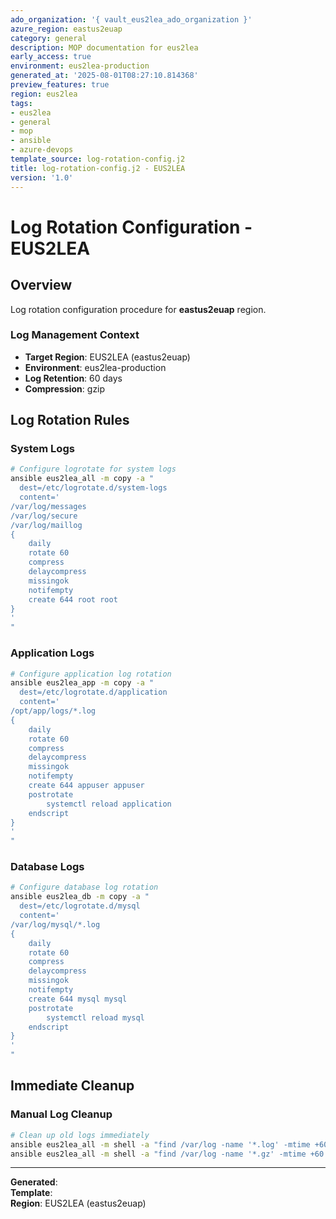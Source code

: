 ```yaml
---
ado_organization: '{ vault_eus2lea_ado_organization }'
azure_region: eastus2euap
category: general
description: MOP documentation for eus2lea
early_access: true
environment: eus2lea-production
generated_at: '2025-08-01T08:27:10.814368'
preview_features: true
region: eus2lea
tags:
- eus2lea
- general
- mop
- ansible
- azure-devops
template_source: log-rotation-config.j2
title: log-rotation-config.j2 - EUS2LEA
version: '1.0'
---
```



# Log Rotation Configuration - EUS2LEA

## Overview

Log rotation configuration procedure for **eastus2euap** region.

### Log Management Context

- **Target Region**: EUS2LEA (eastus2euap)
- **Environment**: eus2lea-production
- **Log Retention**: 60 days
- **Compression**: gzip

## Log Rotation Rules

### System Logs
```bash
# Configure logrotate for system logs
ansible eus2lea_all -m copy -a "
  dest=/etc/logrotate.d/system-logs
  content='
/var/log/messages
/var/log/secure
/var/log/maillog
{
    daily
    rotate 60
    compress
    delaycompress
    missingok
    notifempty
    create 644 root root
}
'
"
```

### Application Logs
```bash
# Configure application log rotation
ansible eus2lea_app -m copy -a "
  dest=/etc/logrotate.d/application
  content='
/opt/app/logs/*.log
{
    daily
    rotate 60
    compress
    delaycompress
    missingok
    notifempty
    create 644 appuser appuser
    postrotate
        systemctl reload application
    endscript
}
'
"
```

### Database Logs
```bash
# Configure database log rotation
ansible eus2lea_db -m copy -a "
  dest=/etc/logrotate.d/mysql
  content='
/var/log/mysql/*.log
{
    daily
    rotate 60
    compress
    delaycompress
    missingok
    notifempty
    create 644 mysql mysql
    postrotate
        systemctl reload mysql
    endscript
}
'
"
```

## Immediate Cleanup

### Manual Log Cleanup
```bash
# Clean up old logs immediately
ansible eus2lea_all -m shell -a "find /var/log -name '*.log' -mtime +60 -delete"
ansible eus2lea_all -m shell -a "find /var/log -name '*.gz' -mtime +60 -delete"
```

---

**Generated**:   
**Template**:   
**Region**: EUS2LEA (eastus2euap)